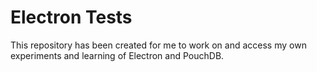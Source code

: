 # Electron Tests
This repository has been created for me to work on and access my own experiments and learning of Electron and PouchDB.
